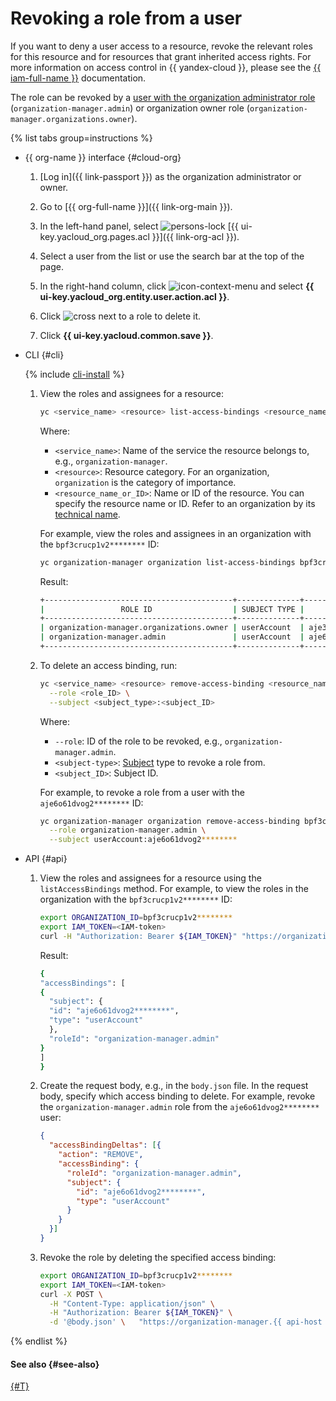 # Revoking a role from a user

If you want to deny a user access to a resource, revoke the relevant roles for this resource and for resources that grant inherited access rights. For more information on access control in {{ yandex-cloud }}, please see the [{{ iam-full-name }}](../../iam/concepts/access-control/index.md) documentation.

The role can be revoked by a [user with the organization administrator role](add-org-admin.md) (`organization-manager.admin`) or organization owner role (`organization-manager.organizations.owner`).

{% list tabs group=instructions %}

- {{ org-name }} interface {#cloud-org}

   1. [Log in]({{ link-passport }}) as the organization administrator or owner.

   1. Go to [{{ org-full-name }}]({{ link-org-main }}).

   1. In the left-hand panel, select ![persons-lock](../../_assets/console-icons/persons-lock.svg) [{{ ui-key.yacloud_org.pages.acl }}]({{ link-org-acl }}).

   1. Select a user from the list or use the search bar at the top of the page.

   1. In the right-hand column, click ![icon-context-menu](../../_assets/console-icons/ellipsis.svg) and select **{{ ui-key.yacloud_org.entity.user.action.acl }}**.

   1. Click ![cross](../../_assets/console-icons/xmark.svg) next to a role to delete it.

   1. Click **{{ ui-key.yacloud.common.save }}**.

- CLI {#cli}

   {% include [cli-install](../../_includes/cli-install.md) %}

   1. View the roles and assignees for a resource:

      ```bash
      yc <service_name> <resource> list-access-bindings <resource_name_or_ID>
      ```

      Where:

      * `<service_name>`: Name of the service the resource belongs to, e.g., `organization-manager`.
      * `<resource>`: Resource category. For an organization, `organization` is the category of importance.
      * `<resource_name_or_ID>`: Name or ID of the resource. You can specify the resource name or ID. Refer to an organization by its [technical name](../operations/org-profile.md).

      For example, view the roles and assignees in an organization with the `bpf3crucp1v2********` ID:

      ```bash
      yc organization-manager organization list-access-bindings bpf3crucp1v2********
      ```

      Result:

      ```bash
      +------------------------------------------+--------------+----------------------+
      |                 ROLE ID                  | SUBJECT TYPE |      SUBJECT ID      |
      +------------------------------------------+--------------+----------------------+
      | organization-manager.organizations.owner | userAccount  | aje3r40rsemj******** |
      | organization-manager.admin               | userAccount  | aje6o61dvog2******** |
      +------------------------------------------+--------------+----------------------+
      ```

   1. To delete an access binding, run:

      ```bash
      yc <service_name> <resource> remove-access-binding <resource_name_or_ID> \
        --role <role_ID> \
        --subject <subject_type>:<subject_ID>
      ```

      Where:

      * `--role`: ID of the role to be revoked, e.g., `organization-manager.admin`.
      * `<subject-type>`: [Subject](../../iam/concepts/access-control/index.md#subject) type to revoke a role from.
      * `<subject_ID>`: Subject ID.

      For example, to revoke a role from a user with the `aje6o61dvog2********` ID:

      ```bash
      yc organization-manager organization remove-access-binding bpf3crucp1v2******** \
        --role organization-manager.admin \
        --subject userAccount:aje6o61dvog2********
      ```

- API {#api}

   1. View the roles and assignees for a resource using the `listAccessBindings` method. For example, to view the roles in the organization with the `bpf3crucp1v2********` ID:

      ```bash
      export ORGANIZATION_ID=bpf3crucp1v2********
      export IAM_TOKEN=<IAM-token>
      curl -H "Authorization: Bearer ${IAM_TOKEN}" "https://organization-manager.{{ api-host }}/organization-manager/v1/organizations/${ORGANIZATION_ID}:listAccessBindings"
      ```

      Result:

      ```bash
      {
      "accessBindings": [
      {
        "subject": {
        "id": "aje6o61dvog2********",
        "type": "userAccount"
        },
        "roleId": "organization-manager.admin"
      }
      ]
      }
      ```

   1. Create the request body, e.g., in the `body.json` file. In the request body, specify which access binding to delete. For example, revoke the `organization-manager.admin` role from the `aje6o61dvog2********` user:

      ```json
      {
        "accessBindingDeltas": [{
          "action": "REMOVE",
          "accessBinding": {
            "roleId": "organization-manager.admin",
            "subject": {
              "id": "aje6o61dvog2********",
              "type": "userAccount"
            }
          }
        }]
      }
      ```

   1. Revoke the role by deleting the specified access binding:

      ```bash
      export ORGANIZATION_ID=bpf3crucp1v2********
      export IAM_TOKEN=<IAM-token>
      curl -X POST \
        -H "Content-Type: application/json" \
        -H "Authorization: Bearer ${IAM_TOKEN}" \
        -d '@body.json' \	"https://organization-manager.{{ api-host }}/organization-manager/v1/organizations/${ORGANIZATION_ID}:updateAccessBindings"
      ```

{% endlist %}

#### See also {#see-also}

[{#T}](add-role.md)
